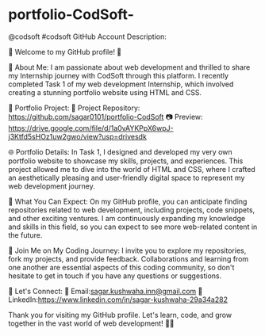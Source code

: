# portfolio-CodSoft-
@codsoft
#codsoft
GitHub Account Description:

🌟 Welcome to my GitHub profile! 🌟

🚀 About Me:
I am passionate about web development and thrilled to share my Internship journey with CodSoft through this platform. I recently completed Task 1 of my web development  Internship, which involved creating a stunning portfolio website using HTML and CSS. 

📂 Portfolio Project:
🔗 Project Repository: https://github.com/sagar0101/portfolio-CodSoft
📷 Preview:  https://drive.google.com/file/d/1a0vAYKPpX6wpJ-j3Ktfd5sHOz1uw2gwo/view?usp=drivesdk

🌐 Portfolio Details:
In Task 1, I designed and developed my very own portfolio website to showcase my skills, projects, and experiences. This project allowed me to dive into the world of HTML and CSS, where I crafted an aesthetically pleasing and user-friendly digital space to represent my web development journey.

🎯 What You Can Expect:
On my GitHub profile, you can anticipate finding repositories related to web development, including projects, code snippets, and other exciting ventures. I am continuously expanding my knowledge and skills in this field, so you can expect to see more web-related content in the future.

👥 Join Me on My Coding Journey:
I invite you to explore my repositories, fork my projects, and provide feedback. Collaborations and learning from one another are essential aspects of this coding community, so don't hesitate to get in touch if you have any questions or suggestions.

🔗 Let's Connect:
📧 Email:sagar.kushwaha.inn@gmail.com
📱 LinkedIn:https://www.linkedin.com/in/sagar-kushwaha-29a34a282


Thank you for visiting my GitHub profile. Let's learn, code, and grow together in the vast world of web development! 🚀🌐
